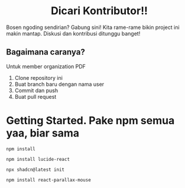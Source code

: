 <h1 align="center">
  Dicari Kontributor!!
</h1>

Bosen ngoding sendirian? Gabung sini! Kita rame-rame bikin project ini makin mantap. Diskusi dan kontribusi ditunggu banget!

## Bagaimana caranya?

Untuk member organization PDF
1. Clone repository ini
2. Buat branch baru dengan nama user
3. Commit dan push
4. Buat pull request


# Getting Started. Pake npm semua yaa, biar sama

```
npm install
```
```
npm install lucide-react
```
```
npx shadcn@latest init
```
```
npm install react-parallax-mouse
```